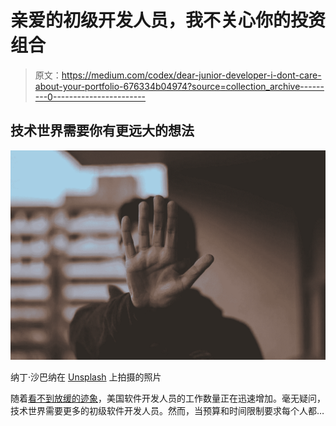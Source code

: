 # 亲爱的初级开发人员，我不关心你的投资组合

> 原文：<https://medium.com/codex/dear-junior-developer-i-dont-care-about-your-portfolio-676334b04974?source=collection_archive---------0----------------------->

## 技术世界需要你有更远大的想法

![](img/c5ae71c6f21acd840ac5c6f752040ea4.png)

纳丁·沙巴纳在 [Unsplash](https://unsplash.com/@nadineshaabana?utm_source=unsplash&utm_medium=referral&utm_content=creditCopyText) 上拍摄的照片

随着[看不到放缓的迹象](https://www.bls.gov/ooh/computer-and-information-technology/software-developers.htm)，美国软件开发人员的工作数量正在迅速增加。毫无疑问，技术世界需要更多的初级软件开发人员。然而，当预算和时间限制要求每个人都…